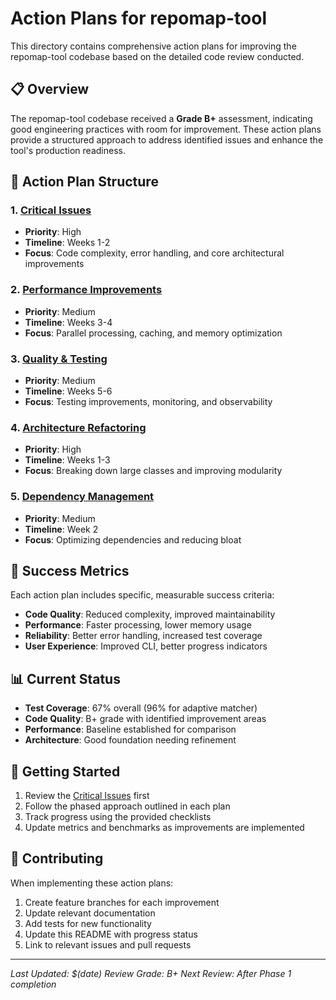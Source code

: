 # Action Plans for repomap-tool

This directory contains comprehensive action plans for improving the repomap-tool codebase based on the detailed code review conducted.

## 📋 Overview

The repomap-tool codebase received a **Grade B+** assessment, indicating good engineering practices with room for improvement. These action plans provide a structured approach to address identified issues and enhance the tool's production readiness.

## 📁 Action Plan Structure

### 1. [Critical Issues](./critical-issues.md)
- **Priority**: High
- **Timeline**: Weeks 1-2
- **Focus**: Code complexity, error handling, and core architectural improvements

### 2. [Performance Improvements](./performance-improvements.md)
- **Priority**: Medium
- **Timeline**: Weeks 3-4
- **Focus**: Parallel processing, caching, and memory optimization

### 3. [Quality & Testing](./quality-testing.md)
- **Priority**: Medium
- **Timeline**: Weeks 5-6
- **Focus**: Testing improvements, monitoring, and observability

### 4. [Architecture Refactoring](./architecture-refactoring.md)
- **Priority**: High
- **Timeline**: Weeks 1-3
- **Focus**: Breaking down large classes and improving modularity

### 5. [Dependency Management](./dependency-management.md)
- **Priority**: Medium
- **Timeline**: Week 2
- **Focus**: Optimizing dependencies and reducing bloat

## 🎯 Success Metrics

Each action plan includes specific, measurable success criteria:

- **Code Quality**: Reduced complexity, improved maintainability
- **Performance**: Faster processing, lower memory usage
- **Reliability**: Better error handling, increased test coverage
- **User Experience**: Improved CLI, better progress indicators

## 📊 Current Status

- **Test Coverage**: 67% overall (96% for adaptive matcher)
- **Code Quality**: B+ grade with identified improvement areas
- **Performance**: Baseline established for comparison
- **Architecture**: Good foundation needing refinement

## 🚀 Getting Started

1. Review the [Critical Issues](./critical-issues.md) first
2. Follow the phased approach outlined in each plan
3. Track progress using the provided checklists
4. Update metrics and benchmarks as improvements are implemented

## 📝 Contributing

When implementing these action plans:

1. Create feature branches for each improvement
2. Update relevant documentation
3. Add tests for new functionality
4. Update this README with progress status
5. Link to relevant issues and pull requests

---

*Last Updated: $(date)*
*Review Grade: B+*
*Next Review: After Phase 1 completion*
